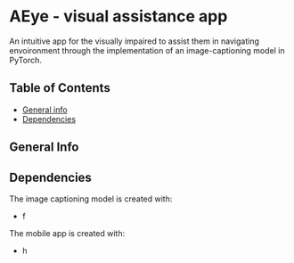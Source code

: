 # AEye - visual assistance app
An intuitive app for the visually impaired to assist them in navigating envoironment through the implementation of an image-captioning model in PyTorch.

## Table of Contents
* [General info](#general-info)
* [Dependencies](#dependencies)

## General Info

## Dependencies
The image captioning model is created with:
* f

The mobile app is created with:
* h
